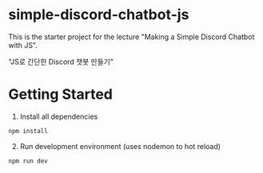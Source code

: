 # simple-discord-chatbot-js
This is the starter project for the lecture "Making a Simple Discord Chatbot with JS".

"JS로 간단한 Discord 챗봇 만들기" 

# Getting Started
1. Install all dependencies

```bash
npm install
```

2. Run development environment (uses nodemon to hot reload)

```bash
npm run dev
```
